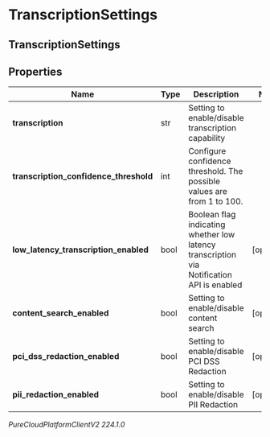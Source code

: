 # TranscriptionSettings

## TranscriptionSettings

## Properties

|Name | Type | Description | Notes|
|------------ | ------------- | ------------- | -------------|
| **transcription** | str | Setting to enable/disable transcription capability | |
| **transcription_confidence_threshold** | int | Configure confidence threshold. The possible values are from 1 to 100. | |
| **low_latency_transcription_enabled** | bool | Boolean flag indicating whether low latency transcription via Notification API is enabled | [optional] |
| **content_search_enabled** | bool | Setting to enable/disable content search | [optional] |
| **pci_dss_redaction_enabled** | bool | Setting to enable/disable PCI DSS Redaction | [optional] |
| **pii_redaction_enabled** | bool | Setting to enable/disable PII Redaction | [optional] |



_PureCloudPlatformClientV2 224.1.0_
